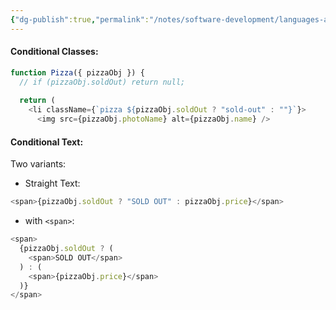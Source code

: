 ```yaml
---
{"dg-publish":true,"permalink":"/notes/software-development/languages-and-frameworks/web-development/front-end/react-js/001-react-fundamentals/003-jsx/008-setting-classes-and-text-conditionally/","tags":["programming","ReactJS","javascript"],"created":"2025-07-13T15:25:33.847+08:00"}
---
```


#### Conditional Classes:
```js
function Pizza({ pizzaObj }) {
  // if (pizzaObj.soldOut) return null;
  
  return (
    <li className={`pizza ${pizzaObj.soldOut ? "sold-out" : ""}`}>
      <img src={pizzaObj.photoName} alt={pizzaObj.name} />
```

#### Conditional Text:
Two variants:
- Straight Text:
```js
<span>{pizzaObj.soldOut ? "SOLD OUT" : pizzaObj.price}</span>
```

- with `<span>`:
```js
<span>
  {pizzaObj.soldOut ? (
	<span>SOLD OUT</span>
  ) : (
	<span>{pizzaObj.price}</span>
  )}
</span>
```


